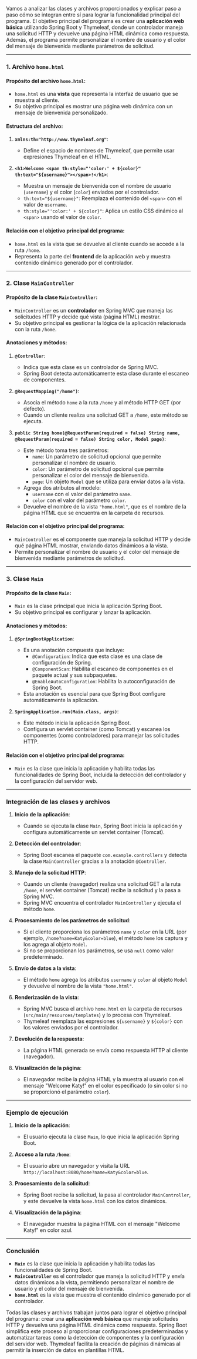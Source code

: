 Vamos a analizar las clases y archivos proporcionados y explicar paso a paso cómo se integran entre sí para lograr la funcionalidad principal del programa. El objetivo principal del programa es crear una **aplicación web básica** utilizando Spring Boot y Thymeleaf, donde un controlador maneja una solicitud HTTP y devuelve una página HTML dinámica como respuesta. Además, el programa permite personalizar el nombre de usuario y el color del mensaje de bienvenida mediante parámetros de solicitud.

---

### **1. Archivo `home.html`**

#### **Propósito del archivo `home.html`**:
- `home.html` es una **vista** que representa la interfaz de usuario que se muestra al cliente.
- Su objetivo principal es mostrar una página web dinámica con un mensaje de bienvenida personalizado.

#### **Estructura del archivo**:
1. **`xmlns:th="http://www.thymeleaf.org"`**:
    - Define el espacio de nombres de Thymeleaf, que permite usar expresiones Thymeleaf en el HTML.

2. **`<h1>Welcome <span th:style="'color:' + ${color}" th:text="${username}"></span>!</h1>`**:
    - Muestra un mensaje de bienvenida con el nombre de usuario (`username`) y el color (`color`) enviados por el controlador.
    - `th:text="${username}"`: Reemplaza el contenido del `<span>` con el valor de `username`.
    - `th:style="'color:' + ${color}"`: Aplica un estilo CSS dinámico al `<span>` usando el valor de `color`.

#### **Relación con el objetivo principal del programa**:
- `home.html` es la vista que se devuelve al cliente cuando se accede a la ruta `/home`.
- Representa la parte del **frontend** de la aplicación web y muestra contenido dinámico generado por el controlador.

---

### **2. Clase `MainController`**

#### **Propósito de la clase `MainController`**:
- `MainController` es un **controlador** en Spring MVC que maneja las solicitudes HTTP y decide qué vista (página HTML) mostrar.
- Su objetivo principal es gestionar la lógica de la aplicación relacionada con la ruta `/home`.

#### **Anotaciones y métodos**:
1. **`@Controller`**:
    - Indica que esta clase es un controlador de Spring MVC.
    - Spring Boot detecta automáticamente esta clase durante el escaneo de componentes.

2. **`@RequestMapping("/home")`**:
    - Asocia el método `home` a la ruta `/home` y al método HTTP GET (por defecto).
    - Cuando un cliente realiza una solicitud GET a `/home`, este método se ejecuta.

3. **`public String home(@RequestParam(required = false) String name, @RequestParam(required = false) String color, Model page)`**:
    - Este método toma tres parámetros:
        - `name`: Un parámetro de solicitud opcional que permite personalizar el nombre de usuario.
        - `color`: Un parámetro de solicitud opcional que permite personalizar el color del mensaje de bienvenida.
        - `page`: Un objeto `Model` que se utiliza para enviar datos a la vista.
    - Agrega dos atributos al modelo:
        - `username` con el valor del parámetro `name`.
        - `color` con el valor del parámetro `color`.
    - Devuelve el nombre de la vista `"home.html"`, que es el nombre de la página HTML que se encuentra en la carpeta de recursos.

#### **Relación con el objetivo principal del programa**:
- `MainController` es el componente que maneja la solicitud HTTP y decide qué página HTML mostrar, enviando datos dinámicos a la vista.
- Permite personalizar el nombre de usuario y el color del mensaje de bienvenida mediante parámetros de solicitud.

---

### **3. Clase `Main`**

#### **Propósito de la clase `Main`**:
- `Main` es la clase principal que inicia la aplicación Spring Boot.
- Su objetivo principal es configurar y lanzar la aplicación.

#### **Anotaciones y métodos**:
1. **`@SpringBootApplication`**:
    - Es una anotación compuesta que incluye:
        - `@Configuration`: Indica que esta clase es una clase de configuración de Spring.
        - `@ComponentScan`: Habilita el escaneo de componentes en el paquete actual y sus subpaquetes.
        - `@EnableAutoConfiguration`: Habilita la autoconfiguración de Spring Boot.
    - Esta anotación es esencial para que Spring Boot configure automáticamente la aplicación.

2. **`SpringApplication.run(Main.class, args)`**:
    - Este método inicia la aplicación Spring Boot.
    - Configura un servlet container (como Tomcat) y escanea los componentes (como controladores) para manejar las solicitudes HTTP.

#### **Relación con el objetivo principal del programa**:
- `Main` es la clase que inicia la aplicación y habilita todas las funcionalidades de Spring Boot, incluida la detección del controlador y la configuración del servidor web.

---

### **Integración de las clases y archivos**

1. **Inicio de la aplicación**:
    - Cuando se ejecuta la clase `Main`, Spring Boot inicia la aplicación y configura automáticamente un servlet container (Tomcat).

2. **Detección del controlador**:
    - Spring Boot escanea el paquete `com.example.controllers` y detecta la clase `MainController` gracias a la anotación `@Controller`.

3. **Manejo de la solicitud HTTP**:
    - Cuando un cliente (navegador) realiza una solicitud GET a la ruta `/home`, el servlet container (Tomcat) recibe la solicitud y la pasa a Spring MVC.
    - Spring MVC encuentra el controlador `MainController` y ejecuta el método `home`.

4. **Procesamiento de los parámetros de solicitud**:
    - Si el cliente proporciona los parámetros `name` y `color` en la URL (por ejemplo, `/home?name=Katy&color=blue`), el método `home` los captura y los agrega al objeto `Model`.
    - Si no se proporcionan los parámetros, se usa `null` como valor predeterminado.

5. **Envío de datos a la vista**:
    - El método `home` agrega los atributos `username` y `color` al objeto `Model` y devuelve el nombre de la vista `"home.html"`.

6. **Renderización de la vista**:
    - Spring MVC busca el archivo `home.html` en la carpeta de recursos (`src/main/resources/templates`) y lo procesa con Thymeleaf.
    - Thymeleaf reemplaza las expresiones `${username}` y `${color}` con los valores enviados por el controlador.

7. **Devolución de la respuesta**:
    - La página HTML generada se envía como respuesta HTTP al cliente (navegador).

8. **Visualización de la página**:
    - El navegador recibe la página HTML y la muestra al usuario con el mensaje "Welcome Katy!" en el color especificado (o sin color si no se proporcionó el parámetro `color`).

---

### **Ejemplo de ejecución**

1. **Inicio de la aplicación**:
    - El usuario ejecuta la clase `Main`, lo que inicia la aplicación Spring Boot.

2. **Acceso a la ruta `/home`**:
    - El usuario abre un navegador y visita la URL `http://localhost:8080/home?name=Katy&color=blue`.

3. **Procesamiento de la solicitud**:
    - Spring Boot recibe la solicitud, la pasa al controlador `MainController`, y este devuelve la vista `home.html` con los datos dinámicos.

4. **Visualización de la página**:
    - El navegador muestra la página HTML con el mensaje "Welcome Katy!" en color azul.

---

### **Conclusión**

- **`Main`** es la clase que inicia la aplicación y habilita todas las funcionalidades de Spring Boot.
- **`MainController`** es el controlador que maneja la solicitud HTTP y envía datos dinámicos a la vista, permitiendo personalizar el nombre de usuario y el color del mensaje de bienvenida.
- **`home.html`** es la vista que muestra el contenido dinámico generado por el controlador.

Todas las clases y archivos trabajan juntos para lograr el objetivo principal del programa: crear una **aplicación web básica** que maneje solicitudes HTTP y devuelva una página HTML dinámica como respuesta. Spring Boot simplifica este proceso al proporcionar configuraciones predeterminadas y automatizar tareas como la detección de componentes y la configuración del servidor web. Thymeleaf facilita la creación de páginas dinámicas al permitir la inserción de datos en plantillas HTML.